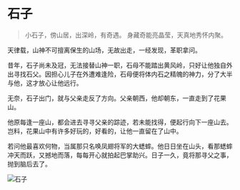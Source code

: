 # 石子

> 小石子，傍山居，出深岭，有奇遇。
> 身藏奇能亮晶莹，天真地秀怀内聚。

天律载，山神不可擅离保生的山场，无故出走，一经发现，革职拿问。

昔年，石子尚未及冠，无法接替山神一职，石母不能踏出黄风岭，只好让他独自外出寻找石父。因担心儿子在外遭难逢险，石母便将体内石之精魄的神力，分了大半与他，这才放心让他远行。

无奈，石子出门，就与父亲走反了方向。父亲朝西，他却朝东，一直走到了花果山。

他原每逢一座山，都会进去寻寻父亲的踪迹，若未能找得，便起行向下一座山去。岂料，花果山中有许多好玩的，好看的，让他一直留在了山中。

若问他最喜欢何物，当属那只名唤凤翅将军的大蟋蟀。他日日坐在山头，看那蟋蟀冲天而跃，又撼地而落，每每开心就拍起巴掌助兴。日子一久，竟将那寻父之事，抛到脑后去了。

![石子](/image-20240827233911239.png)